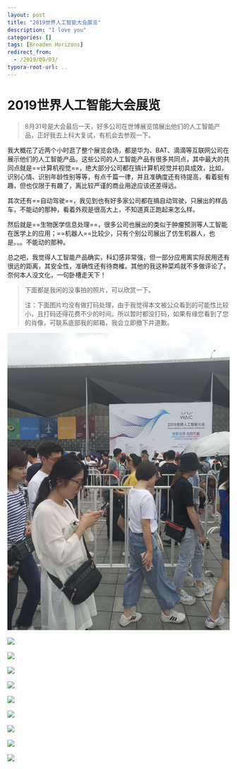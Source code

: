 ```yaml
---
layout: post
title: "2019世界人工智能大会展览"
description: "I love you"
categories: []
tags: [Broaden Horizons]
redirect_from:
  - /2019/09/03/
typora-root-url: ..
---
```


# 2019世界人工智能大会展览

>8月31号是大会最后一天，好多公司在世博展览馆展出他们的人工智能产品，正好我去上科大复试，有机会去参观一下。

​	我大概花了近两个小时逛了整个展览会场，都是华为、BAT、滴滴等互联网公司在展示他们的人工智能产品。这些公司的人工智能产品有很多共同点，其中最大的共同点就是==计算机视觉==，绝大部分公司都在搞计算机视觉并初具成效，比如，识别心情、识别年龄性别等等，有点千篇一律，并且准确度还有待提高，看着挺有趣，但也仅限于有趣了，离比较严谨的商业用途应该还差得远。

​	其次还有==自动驾驶==，我见到也有好多家公司都在搞自动驾驶，只展出的样品车，不能动的那种，看着外观是很高大上，不知道真正跑起来怎么样。

​	然后就是==生物医学信息处理==，很多公司也展出的类似于肿瘤预测等人工智能在医学上的应用；==机器人==比较少，只有个别公司展出了仿生机器人，也是。。。不能动的那种。	

​	总之吧，我觉得人工智能产品确实，科幻感非常强，但一部分应用离实际民用还有很远的距离，其安全性，准确性还有待商榷。其他的我这种菜鸡就不多做评论了。奈何本人没文化，一句卧槽走天下！

> 下面都是我闲的没事拍的照片，可以欣赏一下。
>
> 注：下面图片均没有做打码处理，由于我觉得本文被公众看到的可能性比较小，且打码还得花费不少的时间。所以暂时都没打码，如果有缘您看到了您的肖像，可联系底部我的邮箱，我会立即撤下并道歉。



![](/images/posts/2019-09-03/p1.jpg)

![](/_posts/2019-09-03-2019世界人工智能大会展览.assets/p2.jpg)

![](/_posts/2019-09-03-2019世界人工智能大会展览.assets/p3.jpg)

![](/_posts/2019-09-03-2019世界人工智能大会展览.assets/p4.jpg)

![](/_posts/2019-09-03-2019世界人工智能大会展览.assets/p5.jpg)

![](/_posts/2019-09-03-2019世界人工智能大会展览.assets/p6.jpg)

![](/_posts/2019-09-03-2019世界人工智能大会展览.assets/p7.jpg)

![](/_posts/2019-09-03-2019世界人工智能大会展览.assets/p8.jpg)

![](/_posts/2019-09-03-2019世界人工智能大会展览.assets/p9.jpg)

![](/_posts/2019-09-03-2019世界人工智能大会展览.assets/p10.jpg)

